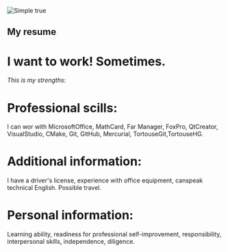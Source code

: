﻿![Simple true](https://pbs.twimg.com/media/DpmfOwgXoAEr9Zr.jpg)

My resume
-------


I want to work! Sometimes.
=====================


_This is my strengths:_


Professional scills:
=================


I can wor with MicrosoftOffice, MathCard, Far Manager, FoxPro, QtCreator, VisualStudio, CMake, Git, GitHub,  Mercurial, TortouseGit,TortouseHG.

Additional information:
===================


I have a driver's license, experience with office equipment, canspeak technical English.
Possible travel.


Personal information:
=================


Learning ability, readiness for professional self-improvement, responsibility, interpersonal skills, independence, diligence.



[jekyll-docs]: https://jekyllrb.com/docs/home
[jekyll-gh]:   https://github.com/jekyll/jekyll
[jekyll-talk]: https://talk.jekyllrb.com/
